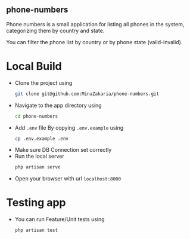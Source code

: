 ## phone-numbers


Phone numbers is a small application for listing all phones in the system, categorizing them by country and state.

You can filter the phone list by country or by phone state (valid-invalid).

# Local Build
- Clone the project using
    ```sh
    git clone git@github.com:MinaZakaria/phone-numbers.git
    ```
- Navigate to the app directory using
    ```sh
    cd phone-numbers
    ```
- Add `.env` file By copying `.env.example` using
    ```sh
    cp .env.example .env
    ```
- Make sure DB Connection set correctly
- Run the local server
    ```sh
    php artisan serve
    ```
- Open your browser with url `localhost:8000`

# Testing app
- You can run Feature/Unit tests using
    ```sh
    php artisan test
    ```